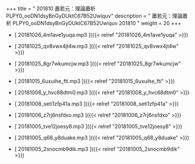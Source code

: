 +++
title = " 201810 蕭若元：理論蕭析 PLPY0_ooDN1dsyBnGyDUktC67B52Uwiquv"
description = "  蕭若元：理論蕭析 PLPY0_ooDN1dsyBnGyDUktC67B52Uwiquv 201810 "
weight = 20
+++



* [ 20181026_4m1ave1yuqa.mp3 ]({{< relref "20181026_4m1ave1yuqa" >}})


* [ 20181025_qv8vwx4jt4w.mp3 ]({{< relref "20181025_qv8vwx4jt4w" >}})


* [ 20181025_8gr7wkumcjw.mp3 ]({{< relref "20181025_8gr7wkumcjw" >}})


* [ 20181015_6uxuihe_fti.mp3 ]({{< relref "20181015_6uxuihe_fti" >}})


* [ 20181008_y_hvc68dtm0.mp3 ]({{< relref "20181008_y_hvc68dtm0" >}})


* [ 20181008_seti1zfp41a.mp3 ]({{< relref "20181008_seti1zfp41a" >}})


* [ 20181006_z7rj6nsfdxo.mp3 ]({{< relref "20181006_z7rj6nsfdxo" >}})


* [ 20181005_tve12joesy8.mp3 ]({{< relref "20181005_tve12joesy8" >}})


* [ 20181005_q68_y8duake.mp3 ]({{< relref "20181005_q68_y8duake" >}})


* [ 20181005_2snocmb9dik.mp3 ]({{< relref "20181005_2snocmb9dik" >}})

